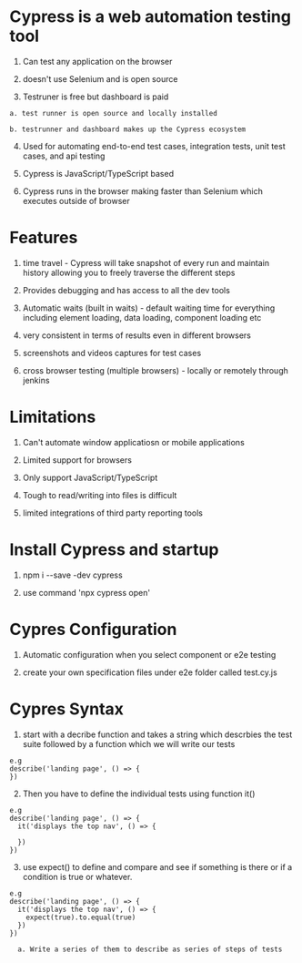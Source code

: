 # Cypress is a web automation testing tool

  1. Can test any application on the browser

  2. doesn't use Selenium and is open source 

  3. Testruner is free but dashboard is paid

    a. test runner is open source and locally installed

    b. testrunner and dashboard makes up the Cypress ecosystem

  4. Used for automating end-to-end test cases, integration tests, unit test cases, and api
     testing 

  5. Cypress is JavaScript/TypeScript based 

  6. Cypress runs in the browser making faster than Selenium which executes
     outside of browser

# Features 

  1. time travel - Cypress will take snapshot of every run and maintain history
     allowing you to freely traverse the different steps 

  2. Provides debugging and has access to all the dev tools

  3. Automatic waits (built in waits) - default waiting time for everything
     including element loading, data loading, component loading etc

  4. very consistent in terms of results even in different browsers

  5. screenshots and videos captures for test cases 

  6. cross browser testing (multiple browsers) - locally or remotely through
     jenkins

# Limitations

  1. Can't automate window applicatiosn or mobile applications

  2. Limited support for browsers

  3. Only support JavaScript/TypeScript

  4. Tough to read/writing into files is difficult

  5. limited integrations of third party reporting tools 

# Install Cypress and startup

  1. npm i --save -dev cypress

  2. use command 'npx cypress open'

# Cypres Configuration

  1. Automatic configuration when you select component or e2e testing

  2. create your own specification files under e2e folder called test.cy.js

# Cypres Syntax

  1. start with a decribe function and takes a string which descrbies the test
     suite followed by a function which we will write our tests 

    e.g 
    describe('landing page', () => {
    })

  2. Then you have to define the individual tests using function it()

    e.g
    describe('landing page', () => {
      it('displays the top nav', () => {

      })
    })
  
  3. use expect() to define and compare and see if something is there or if a
     condition is true or whatever. 
    
    e.g
    describe('landing page', () => {
      it('displays the top nav', () => {
        expect(true).to.equal(true)
      })
    })

      a. Write a series of them to describe as series of steps of tests

